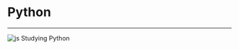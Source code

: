 # Python
------------------------------------------------------------
![js](https://img.shields.io/badge/Python-3776AB?style=for-the-badge&logo=python&logoColor=white)  Studying Python
